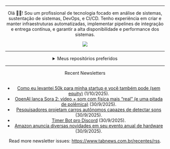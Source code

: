 <div align="center">
<hr>
<p>Olá 👋🏾! Sou um profissional de tecnologia focado em análise de sistemas, sustentação de sistemas, DevOps, e CI/CD. Tenho experiência em criar e manter infraestruturas automatizadas, implementar pipelines de integração e entrega contínua, e garantir a alta disponibilidade e performance dos sistemas.</p>
  <img src="https://media.giphy.com/media/yAGIvCiwPJn5C/giphy.gif">
<hr>
  <details>
  <summary>Meus repositórios preferidos</summary>
  <br />
  Alguns dos meus melhores repositórios:
  <br />
<br />
  <ul><li><a href=https://github.com/commitgeist/aluratube target="_blank" rel="noopener noreferrer">commitgeist/aluratube</a> (<b>0</b> ✨ and <b>0</b> 🍴): Aluratube - Desenvolvido durante a imersão React da Alura no final de 2022</li><li><a href=https://github.com/commitgeist/nlw-ia target="_blank" rel="noopener noreferrer">commitgeist/nlw-ia</a> (<b>0</b> ✨ and <b>0</b> 🍴): Projeto desenvolvido durante a NLW IA - Usando a API da OPENAI</li><li><a href=https://github.com/commitgeist/nlw-journey-ia target="_blank" rel="noopener noreferrer">commitgeist/nlw-journey-ia</a> (<b>0</b> ✨ and <b>0</b> 🍴): NLW IA - Agent de viagens usando python + langchain + GPT</li>
<li>More coming soon :).</li>
</ul>
  </details>
  <hr/>
    <summary>Recent Newsletters</summary>
  <br />
  <ul>
    <li><a href=https://www.tabnews.com.br/EnzoPortella/como-eu-levantei-50k-para-minha-startup-e-voce-tambem-pode-sem-equity target="_blank" rel="noopener noreferrer">Como eu levantei 50k para minha startup e você também pode (sem equity)</a> (1/10/2025).</li><li><a href=https://www.tabnews.com.br/PauloSampaio/openai-lanca-sora-2-video-som-com-fisica-mais-real-e-uma-pitada-de-polemica target="_blank" rel="noopener noreferrer">OpenAI lança Sora 2: vídeo + som com física mais “real” (e uma pitada de polêmica)</a> (30/9/2025).</li><li><a href=https://www.tabnews.com.br/NewsletterOficial/pesquisadores-projetam-carros-autonomos-capazes-de-detectar-sons target="_blank" rel="noopener noreferrer">Pesquisadores projetam carros autônomos capazes de detectar sons</a> (30/9/2025).</li><li><a href=https://www.tabnews.com.br/luizcastro/timer-bot-pro-discord target="_blank" rel="noopener noreferrer">Timer Bot pro Discord</a> (30/9/2025).</li><li><a href=https://www.tabnews.com.br/NewsletterOficial/amazon-anuncia-diversas-novidades-em-seu-evento-anual-de-hardware target="_blank" rel="noopener noreferrer">Amazon anuncia diversas novidades em seu evento anual de hardware</a> (30/9/2025).</li>
  </ul>
<p>Read more newsletter issues: <a href="https://www.tabnews.com.br/recentes/rss">https://www.tabnews.com.br/recentes/rss</a>.</p>
  </details>
